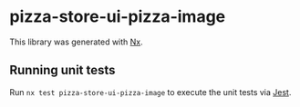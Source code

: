 # pizza-store-ui-pizza-image

This library was generated with [Nx](https://nx.dev).

## Running unit tests

Run `nx test pizza-store-ui-pizza-image` to execute the unit tests via [Jest](https://jestjs.io).
